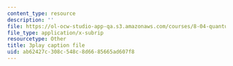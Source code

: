 ```yaml
---
content_type: resource
description: ''
file: https://ol-ocw-studio-app-qa.s3.amazonaws.com/courses/8-04-quantum-physics-i-spring-2016/ab62427c308c548c8d6685665ad607f8_3Cij8HYKXOk.vtt
file_type: application/x-subrip
resourcetype: Other
title: 3play caption file
uid: ab62427c-308c-548c-8d66-85665ad607f8
---
```

